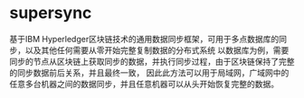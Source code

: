 # supersync
基于IBM Hyperledger区块链技术的通用数据同步框架，可用于多点数据库的同步，以及其他任何需要从零开始完整复制数据的分布式系统
以数据库为例，需要同步的节点从区块链上获取同步的数据，并执行同步过程，由于区块链保持了完整的同步数据前后关系，并且最终一致，
因此此方法可以用于局域网，广域网中的任意多台机器之间的数据同步，并且任意机器可以从头开始恢复完整的数据。

